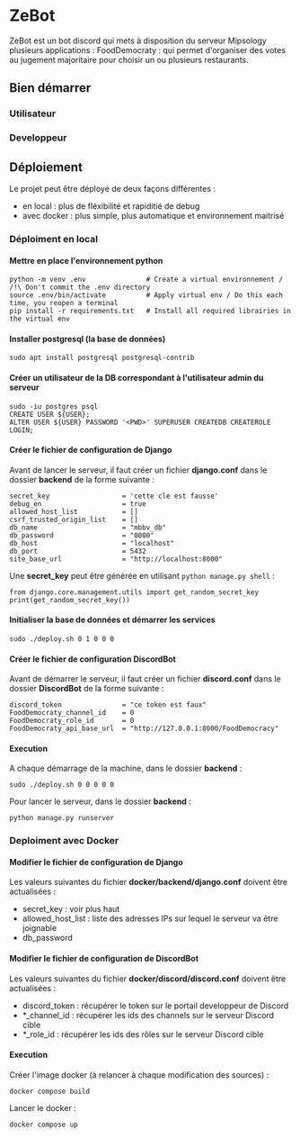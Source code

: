 # ZeBot

ZeBot est un bot discord qui mets à disposition du serveur Mipsology plusieurs applications :
FoodDemocraty : qui permet d'organiser des votes au jugement majoritaire pour choisir un ou plusieurs restaurants.

## Bien démarrer

### Utilisateur


### Developpeur

## Déploiement

Le projet peut être déployé de deux façons différentes :
- en local : plus de fléxibilité et rapiditié de debug
- avec docker : plus simple, plus automatique et environnement maitrisé

### Déploiment en local

#### Mettre en place l'environnement python
```
python -m venv .env               # Create a virtual environnement / /!\ Don't commit the .env directory
source .env/bin/activate          # Apply virtual env / Do this each time, you reopen a terminal
pip install -r requirements.txt   # Install all required librairies in the virtual env
```

#### Installer postgresql (la base de données)
```
sudo apt install postgresql postgresql-contrib
```

#### Créer un utilisateur de la DB correspondant à l'utilisateur admin du serveur
```
sudo -iu postgres psql
CREATE USER ${USER};
ALTER USER ${USER} PASSWORD '<PWD>' SUPERUSER CREATEDB CREATEROLE LOGIN;
```

#### Créer le fichier de configuration de Django
Avant de lancer le serveur, il faut créer un fichier **django.conf** dans le dossier **backend** de la forme suivante :  
```
secret_key                  = 'cette cle est fausse'
debug_en                    = true
allowed_host_list           = []
csrf_trusted_origin_list    = []
db_name                     = "mbbv_db"
db_password                 = "0000"
db_host                     = "localhost"
db_port                     = 5432
site_base_url               = "http://localhost:8000"
```

Une __secret_key__ peut être générée en utilisant `python manage.py shell` :  
```
from django.core.management.utils import get_random_secret_key
print(get_random_secret_key())
```

#### Initialiser la base de données et démarrer les services
```
sudo ./deploy.sh 0 1 0 0 0
```

#### Créer le fichier de configuration DiscordBot
Avant de démarrer le serveur, il faut créer un fichier **discord.conf** dans le dossier **DiscordBot** de la forme suivante :  
```
discord_token               = "ce token est faux"
FoodDemocraty_channel_id    = 0
FoodDemocraty_role_id       = 0
FoodDemocraty_api_base_url  = "http://127.0.0.1:8000/FoodDemocracy"
```

#### Execution

A chaque démarrage de la machine, dans le dossier **backend** :
```
sudo ./deploy.sh 0 0 0 0 0
```

Pour lancer le serveur, dans le dossier **backend** :
```
python manage.py runserver
```

### Deploiment avec Docker

#### Modifier le fichier de configuration de Django
Les valeurs suivantes du fichier **docker/backend/django.conf** doivent être actualisées :
- secret_key : voir plus haut
- allowed_host_list : liste des adresses IPs sur lequel le serveur va être joignable
- db_password

#### Modifier le fichier de configuration de DiscordBot
Les valeurs suivantes du fichier **docker/discord/discord.conf** doivent être actualisées :
- discord_token : récupérer le token sur le portail developpeur de Discord
- *_channel_id : récupérer les ids des channels sur le serveur Discord cible
- *_role_id : récupérer les ids des rôles sur le serveur Discord cible

#### Execution
Créer l'image docker (à relancer à chaque modification des sources) :
```
docker compose build
```

Lancer le docker :
```
docker compose up
```